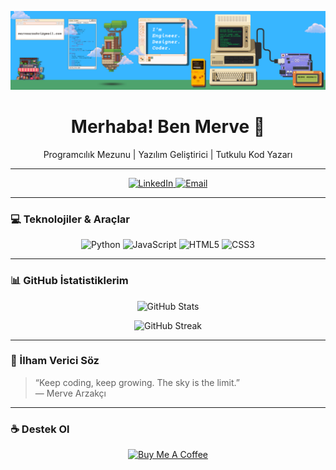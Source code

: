 <p align="center">
  <img src="https://raw.githubusercontent.com/mervearzakci/mervearzakci/main/linkedin%20banner.png" alt="Banner" width="900" />
</p>


<h1 align="center">Merhaba! Ben Merve 👋</h1>
<p align="center">Programcılık Mezunu | Yazılım Geliştirici | Tutkulu Kod Yazarı</p>

---

<p align="center">
  <a href="https://linkedin.com/in/mervearzakci" target="_blank">
    <img src="https://img.shields.io/badge/LinkedIn-%230077B5.svg?style=for-the-badge&logo=linkedin&logoColor=white" alt="LinkedIn"/>
  </a>
  <a href="mailto:mervearzakci@icloud.com" target="_blank">
    <img src="https://img.shields.io/badge/Email-D14836?style=for-the-badge&logo=gmail&logoColor=white" alt="Email"/>
  </a>
</p>

---

### 💻 Teknolojiler & Araçlar

<p align="center">
  <img alt="Python" src="https://img.shields.io/badge/Python-3670A0?style=for-the-badge&logo=python&logoColor=ffdd54" />
  <img alt="JavaScript" src="https://img.shields.io/badge/JavaScript-F7DF1E?style=for-the-badge&logo=javascript&logoColor=black" />
  <img alt="HTML5" src="https://img.shields.io/badge/HTML5-E34F26?style=for-the-badge&logo=html5&logoColor=white" />
  <img alt="CSS3" src="https://img.shields.io/badge/CSS3-1572B6?style=for-the-badge&logo=css3&logoColor=white" />
  <!-- İstersen buraya daha fazla teknoloji ekleyebilirsin -->
</p>

---

### 📊 GitHub İstatistiklerim

<p align="center">
  <img src="https://github-readme-stats.vercel.app/api?username=mervearzakci&show_icons=true&theme=dark" alt="GitHub Stats" />
</p>

<p align="center">
  <img src="https://github-readme-streak-stats.herokuapp.com/?user=mervearzakci&theme=dark" alt="GitHub Streak" />
</p>

---

### 💬 İlham Verici Söz

> “Keep coding, keep growing. The sky is the limit.”  
> — Merve Arzakçı

---

### ☕ Destek Ol

<p align="center">
  <a href="https://www.buymeacoffee.com/mervearzakci" target="_blank">
    <img src="https://cdn.buymeacoffee.com/buttons/v2/default-yellow.png" alt="Buy Me A Coffee" style="height: 40px;" />
  </a>
</p>
